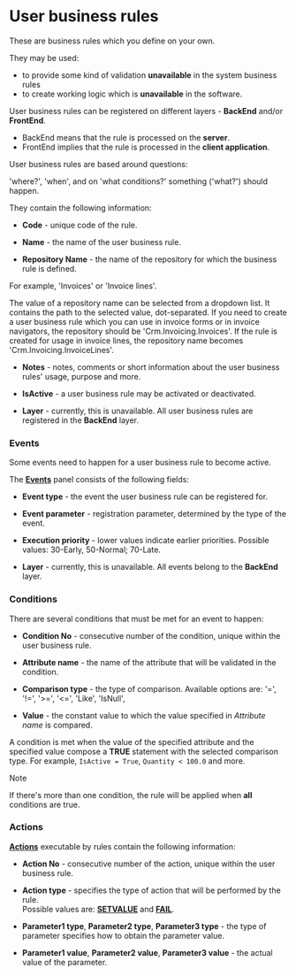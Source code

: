 # User business rules

These are business rules which you define on your own. 

They may be used:

- to provide some kind of validation **unavailable** in the system business rules 
- to create working logic which is **unavailable** in the software. 

User business rules can be registered on different layers - **BackEnd** and/or **FrontEnd**. 

- BackEnd means that the rule is processed on the **server**. 
- FrontEnd implies that the rule is processed in the **client application**.

User business rules are based around questions: 

'where?', 'when', and on 'what conditions?' something ('what?') should happen.

They contain the following information:

- **Code** - unique code of the rule.

- **Name** - the name of the user business rule.

- **Repository Name** - the name of the repository for which the business rule is  defined. 
 
For example, 'Invoices' or 'Invoice lines'. 

The value of a repository name can be selected from a dropdown list. It contains the path to the selected value, dot-separated. If you need to create a user business rule which you can use in invoice forms or in invoice navigators, the repository should be 'Crm.Invoicing.Invoices'. If the rule is created for usage in invoice lines, the repository name becomes 'Crm.Invoicing.InvoiceLines'.

- **Notes** - notes, comments or short information about the user business rules' usage, purpose and more.

- **IsActive** - a user business rule may be activated or deactivated.

- **Layer** - currently, this is unavailable. All user business rules are registered in the **BackEnd** layer.

### Events

Some events need to happen for a user business rule to become active.

The **[Events](https://docs.erp.net/tech/advanced/user-business-rules/events/index.html)** panel consists of the following fields:

- **Event type** - the event the user business rule can be registered for.

- **Event parameter** - registration parameter, determined by the type of the event.

- **Execution priority** - lower values indicate earlier priorities. Possible values: 30-Early, 50-Normal; 70-Late.

- **Layer** - currently, this is unavailable. All events belong to the **BackEnd** layer.

### Conditions

There are several conditions that must be met for an event to happen:

- **Condition No** - consecutive number of the condition, unique within the user business rule.

- **Attribute name** - the name of the attribute that will be validated in the condition.

- **Comparison type** - the type of comparison. Available options are: '=', '!=', '>=', '<=', 'Like', 'IsNull',

- **Value** - the constant value to which the value specified in _Attribute name_ is compared.

A condition is met when the value of the specified attribute and the specified value compose a **TRUE** statement with the selected comparison type. For example, `IsActive = True`, `Quantity < 100.0` and more. 

> [!NOTE] 
> 
> If there's more than one condition, the rule will be applied when **all** conditions are true.

### Actions

**[Actions](https://docs.erp.net/tech/advanced/user-business-rules/action-types/index.html)** executable by rules contain the following information:

- **Action No** - consecutive number of the action, unique within the user business rule.

- **Action type** - specifies the type of action that will be performed by the rule. <br> Possible values are: **[SETVALUE](https://docs.erp.net/tech/advanced/user-business-rules/action-types/setvalue.html)** and **[FAIL](https://docs.erp.net/tech/advanced/user-business-rules/action-types/fail.html)**. 

- **Parameter1 type**, **Parameter2 type**, **Parameter3 type** - the type of parameter specifies how to obtain the parameter value.

- **Parameter1 value**, **Parameter2 value**, **Parameter3 value** - the actual value of the parameter.
